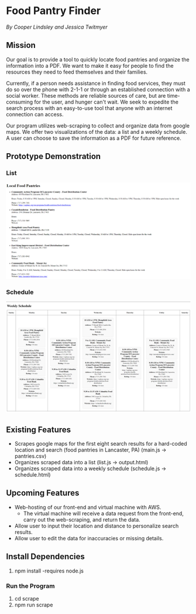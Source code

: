 # Food Pantry Finder
*By Cooper Lindsley and Jessica Twitmyer*

## Mission
Our goal is to provide a tool to quickly locate food pantries and organize the information into a PDF. We want to make it easy for people to find the resources they need to feed themselves and their families.

Currently, if a person needs assistance in finding food services, they must do so over the phone with 2-1-1 or through an established connection with a social worker. These methods are reliable sources of care, but are time-consuming for the user, and hunger can't wait. We seek to expedite the search process with an easy-to-use tool that anyone with an internet connection can access.

Our program utilizes web-scraping to collect and organize data from google maps. We offer two visualizations of the data: a list and a weekly schedule. A user can choose to save the information as a PDF for future reference.

## Prototype Demonstration
### List
![List](images/list_prototype.png)
### Schedule
![Schedule](images/schedule_prototype.png)

## Existing Features
- Scrapes google maps for the first eight search results for a hard-coded location and search (food pantries in Lancaster, PA) (main.js -> pantries.csv)
- Organizes scraped data into a list (list.js -> output.html)
- Organizes scraped data into a weekly schedule (schedule.js -> schedule.html)

## Upcoming Features
- Web-hosting of our front-end and virtual machine with AWS.
  - The virtual machine will receive a data request from the front-end, carry out the web-scraping, and return the data.
- Allow user to input their location and distance to personalize search results.
- Allow user to edit the data for inaccuracies or missing details.

## Install Dependencies
  1. npm install
    -requires node.js

### Run the Program
  1. cd scrape
  2. npm run scrape
